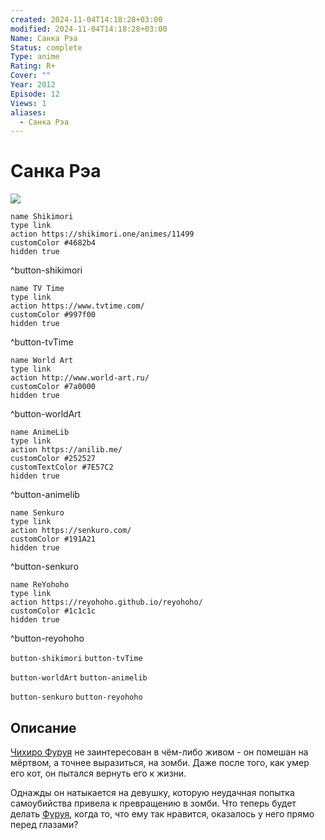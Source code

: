 ```yaml
---
created: 2024-11-04T14:18:28+03:00
modified: 2024-11-04T14:18:28+03:00
Name: Санка Рэа
Status: complete
Type: anime
Rating: R+
Cover: ""
Year: 2012
Episode: 12
Views: 1
aliases:
  - Санка Рэа
---
```


# Санка Рэа

![](https://nyaa.shikimori.one/uploads/poster/animes/11499/8916c4676b52b644d6eb788d73123602.jpeg)

```button
name Shikimori
type link
action https://shikimori.one/animes/11499
customColor #4682b4
hidden true
```
^button-shikimori

```button
name TV Time
type link
action https://www.tvtime.com/
customColor #997f00
hidden true
```
^button-tvTime

```button
name World Art
type link
action http://www.world-art.ru/
customColor #7a0000
hidden true
```
^button-worldArt

```button
name AnimeLib
type link
action https://anilib.me/
customColor #252527
customTextColor #7E57C2
hidden true
```
^button-animelib

```button
name Senkuro
type link
action https://senkuro.com/
customColor #191A21
hidden true
```
^button-senkuro

```button
name ReYohoho
type link
action https://reyohoho.github.io/reyohoho/
customColor #1c1c1c
hidden true
```
^button-reyohoho

`button-shikimori` `button-tvTime`

`button-worldArt` `button-animelib`

`button-senkuro` `button-reyohoho`

## Описание

[Чихиро Фуруя](https://shikimori.one/characters/36494-chihiro-furuya) не заинтересован в чём-либо живом - он помешан на мёртвом, а точнее выразиться, на зомби. Даже после того, как умер его кот, он пытался вернуть его к жизни.

Однажды он натыкается на девушку, которую неудачная попытка самоубийства привела к превращению в зомби. Что теперь будет делать [Фуруя](https://shikimori.one/characters/36494-chihiro-furuya), когда то, что ему так нравится, оказалось у него прямо перед глазами?

